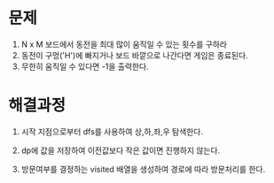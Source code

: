 # 문제

1. N x M 보드에서 동전을 최대 많이 움직일 수 있는 횟수를 구하라
2. 동전이 구멍('H')에 빠지거나 보드 바깥으로 나간다면 게임은 종료된다.
3. 무한히 움직일 수 있다면 -1을 출력한다.



# 해결과정

1. 시작 지점으로부터 dfs를 사용하여 상,하,좌,우 탐색한다.

2. dp에 값을 저장하여 이전값보다 작은 값이면 진행하지 않는다.

3. 방문여부를 결정하는 visited 배열을 생성하여 경로에 따라 방문처리를 한다.

   